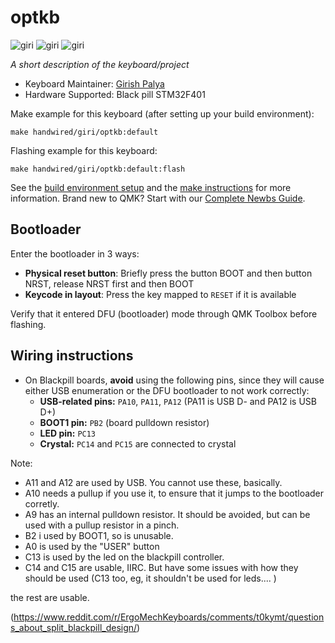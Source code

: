 # optkb

![giri](https://i.imgur.com/7HjXotx.jpg)
![giri](https://i.imgur.com/o7rhdtJ.jpg)
![giri](https://i.imgur.com/gi0ZL6s.jpg)

*A short description of the keyboard/project*

* Keyboard Maintainer: [Girish Palya](https://github.com/girishji)
* Hardware Supported: Black pill STM32F401

Make example for this keyboard (after setting up your build environment):

    make handwired/giri/optkb:default

Flashing example for this keyboard:

    make handwired/giri/optkb:default:flash

See the [build environment setup](https://docs.qmk.fm/#/getting_started_build_tools) and the [make instructions](https://docs.qmk.fm/#/getting_started_make_guide) for more information. Brand new to QMK? Start with our [Complete Newbs Guide](https://docs.qmk.fm/#/newbs).

## Bootloader

Enter the bootloader in 3 ways:

* **Physical reset button**: Briefly press the button BOOT and then button NRST, release NRST first and then BOOT 
* **Keycode in layout**: Press the key mapped to `RESET` if it is available

Verify that it entered DFU (bootloader) mode through QMK Toolbox before
flashing.

## Wiring instructions

- On Blackpill boards, **avoid** using the following pins, since they will cause either USB enumeration or the DFU bootloader to not work correctly:
  - **USB-related pins:** `PA10`, `PA11`, `PA12` (PA11 is USB D- and PA12 is USB D+)
  - **BOOT1 pin:** `PB2` (board pulldown resistor)
  - **LED pin:** `PC13`
  - **Crystal:** `PC14` and `PC15` are connected to crystal

Note: 
- A11 and A12 are used by USB. You cannot use these, basically.
- A10 needs a pullup if you use it, to ensure that it jumps to the bootloader corretly.
- A9 has an internal pulldown resistor. It should be avoided, but can be used with a pullup resistor in a pinch.
- B2 i used by BOOT1, so is unusable.
- A0 is used by the "USER" button
- C13 is used by the led on the blackpill controller.
- C14 and C15 are usable, IIRC. But have some issues with how they should be used (C13 too, eg, it shouldn't be used for leds.... )

the rest are usable.

(https://www.reddit.com/r/ErgoMechKeyboards/comments/t0kymt/questions_about_split_blackpill_design/)
